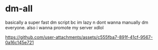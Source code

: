 # dm-all
basically a super fast dm script bc im lazy n dont wanna manually dm everyone. also i wanna promote my server xdlol


https://github.com/user-attachments/assets/c555fba7-891f-41cf-9567-0a16c145e721

